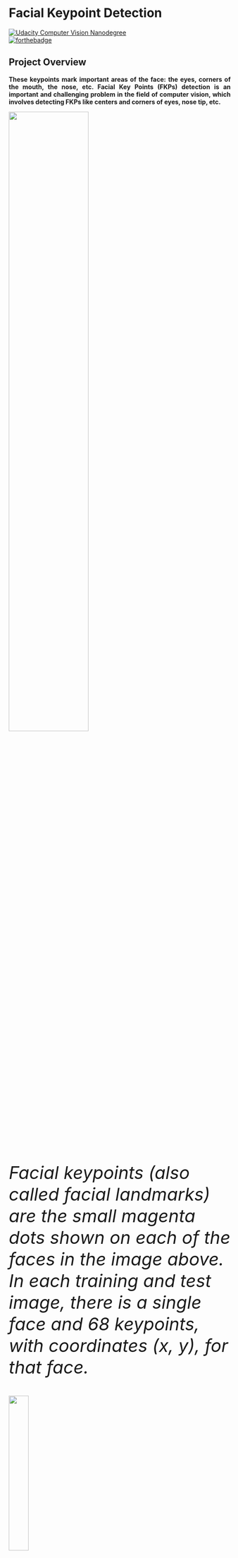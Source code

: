 # Facial Keypoint Detection

[![Udacity Computer Vision Nanodegree](http://tugan0329.bitbucket.io/imgs/github/cvnd.svg)](https://www.udacity.com/course/computer-vision-nanodegree--nd891)<br>
[![forthebadge](https://forthebadge.com/images/badges/made-with-python.svg)](https://forthebadge.com)
## Project Overview
<b><p align="justify"> These keypoints mark important areas of the face: the eyes, corners of the mouth, the nose, etc. Facial Key Points (FKPs) detection is an important and
challenging problem in the field of computer vision, which
involves detecting FKPs like centers and corners of eyes, 
nose tip, etc.</p></b>
<img src="images/key_pts_example.png" width="60%" height="60%">
<i><p style="font-size: 40px">Facial keypoints (also called facial landmarks) are the small magenta dots shown on each of the faces in the image above. In each training and test image, there is a single face and 68 keypoints, with coordinates (x, y), for that face.</p></i>
<img src="images/landmarks_numbered.jpg" width="30%" height="30%">

### Detecting faces in images<br><br>
<img src="https://user-images.githubusercontent.com/48044041/209969986-8e456271-5431-449f-89bd-9ce307182cab.PNG" width="40%" height="40%">

### Keypoints detected in images<br><br>
<img src="https://user-images.githubusercontent.com/48044041/209970077-342e618d-1240-4768-8cf7-159d3f162fdc.JPG">

